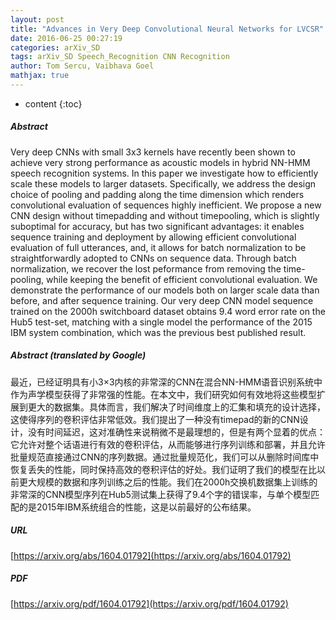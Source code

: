 ```yaml
---
layout: post
title: "Advances in Very Deep Convolutional Neural Networks for LVCSR"
date: 2016-06-25 00:27:19
categories: arXiv_SD
tags: arXiv_SD Speech_Recognition CNN Recognition
author: Tom Sercu, Vaibhava Goel
mathjax: true
---
```


* content
{:toc}

##### Abstract
Very deep CNNs with small 3x3 kernels have recently been shown to achieve very strong performance as acoustic models in hybrid NN-HMM speech recognition systems. In this paper we investigate how to efficiently scale these models to larger datasets. Specifically, we address the design choice of pooling and padding along the time dimension which renders convolutional evaluation of sequences highly inefficient. We propose a new CNN design without timepadding and without timepooling, which is slightly suboptimal for accuracy, but has two significant advantages: it enables sequence training and deployment by allowing efficient convolutional evaluation of full utterances, and, it allows for batch normalization to be straightforwardly adopted to CNNs on sequence data. Through batch normalization, we recover the lost peformance from removing the time-pooling, while keeping the benefit of efficient convolutional evaluation. We demonstrate the performance of our models both on larger scale data than before, and after sequence training. Our very deep CNN model sequence trained on the 2000h switchboard dataset obtains 9.4 word error rate on the Hub5 test-set, matching with a single model the performance of the 2015 IBM system combination, which was the previous best published result.

##### Abstract (translated by Google)
最近，已经证明具有小3×3内核的非常深的CNN在混合NN-HMM语音识别系统中作为声学模型获得了非常强的性能。在本文中，我们研究如何有效地将这些模型扩展到更大的数据集。具体而言，我们解决了时间维度上的汇集和填充的设计选择，这使得序列的卷积评估非常低效。我们提出了一种没有timepad的新的CNN设计，没有时间延迟，这对准确性来说稍微不是最理想的，但是有两个显着的优点：它允许对整个话语进行有效的卷积评估，从而能够进行序列训练和部署，并且允许批量规范直接通过CNN的序列数据。通过批量规范化，我们可以从删除时间库中恢复丢失的性能，同时保持高效的卷积评估的好处。我们证明了我们的模型在比以前更大规模的数据和序列训练之后的性能。我们在2000h交换机数据集上训练的非常深的CNN模型序列在Hub5测试集上获得了9.4个字的错误率，与单个模型匹配的是2015年IBM系统组合的性能，这是以前最好的公布结果。

##### URL
[https://arxiv.org/abs/1604.01792](https://arxiv.org/abs/1604.01792)

##### PDF
[https://arxiv.org/pdf/1604.01792](https://arxiv.org/pdf/1604.01792)

